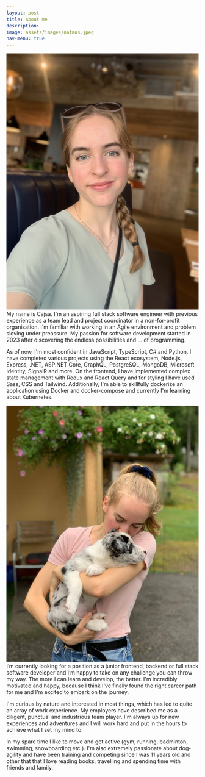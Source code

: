```yaml
---
layout: post
title: About me
description: 
image: assets/images/natmus.jpeg
nav-menu: true
---
```



<p><span class="image left"><img src="assets/images/IMG_3549.jpg" alt="" /></span>My name is Cajsa. I'm an aspiring full stack software engineer with previous experience as a team lead and project coordinator in a non-for-profit organisation. I'm familiar with working in an Agile environment and problem sloving under preassure. My passion for software development started in 2023 after discovering the endless possibilities and ... of programming.</p>

<p>As of now, I'm most confident in JavaScript, TypeScript, C# and Python. I have completed various projects using the React ecosystem, Node.js, Express, .NET, ASP.NET Core, GraphQL, PostgreSQL, MongoDB, Microsoft Identity, SignalR and more. On the frontend, I have implemented complex state management with Redux and React Query and for styling I have used Sass, CSS and Tailwind. Additionally, I'm able to skillfully dockerize an application using Docker and docker-compose and currently I'm learning about Kubernetes.</p>

<p><span class="image right"><img src="assets/images/B.jpeg" alt="" /></span>I’m currently looking for a position as a junior frontend, backend or full stack software developer and I’m happy to take on any challenge you can throw my way. The more I can learn and develop, the better. I'm incredibly motivated and happy, because I think I've finally found the right career path for me and I'm excited to embark on the journey.</p>

<p>I'm curious by nature and interested in most things, which has led to quite an array of work experience. My employers have described me as a diligent, punctual and industrious team player. I'm always up for new experiences and adventures and I will work hard and put in the hours to achieve what I set my mind to.</p>

<p> In my spare time I like to move and get active (gym, running, badminton, swimming, snowboarding etc.). I'm also extremely passionate about dog-agility and have been training and competing since I was 11 years old and other that that I love reading books, travelling and spending time with friends and family.</p>



 